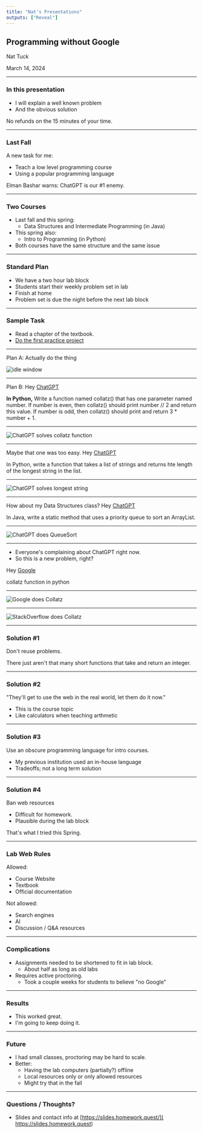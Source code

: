 ```yaml
---
title: "Nat's Presentations"
outputs: ["Reveal"]
---
```



## Programming without Google

Nat Tuck

March 14, 2024

---

### In this presentation

 - I will explain a well known problem
 - And the obvious solution

No refunds on the 15 minutes of your time.

---

### Last Fall

A new task for me:

 - Teach a low level programming course
 - Using a popular programming language

Elman Bashar warns: ChatGPT is our #1 enemy.

---

### Two Courses

 - Last fall and this spring:
   - Data Structures and Intermediate Programming (in Java)
 - This spring also:
   - Intro to Programming (in Python)
 - Both courses have the same structure and the same issue

---

### Standard Plan

 - We have a two hour lab block
 - Students start their weekly problem set in lab
 - Finish at home
 - Problem set is due the night before the next lab block

---

### Sample Task

 - Read a chapter of the textbook.
 - [Do the first practice project ](
https://automatetheboringstuff.com/2e/chapter3/#calibre_link-149)

---

Plan A: Actually do the thing

![idle window](./collatz-idle.png)

--- 

Plan B: Hey [ChatGPT](https://chatgpt.com/)

**In Python,** Write a function named collatz() that has
one parameter named number. If number is even, then collatz() should
print number // 2 and return this value. If number is odd, then
collatz() should print and return 3 * number + 1.

---

![ChatGPT solves collatz function](./chatgpt-collatz-function.png)

---

Maybe that one was too easy. Hey [ChatGPT](https://chatgpt.com/)

In Python, write a function that takes a list of strings and returns
hte length of the longest string in the list.

---

![ChatGPT solves longest string](./chatgpt-longest-string.png)

---

How about my Data Structures class? Hey [ChatGPT](https://chatgpt.com/)

In Java, write a static method that uses a priority queue
to sort an ArrayList.

---

![ChatGPT does QueueSort](./chatgpt-queue-sort.png)

---

 - Everyone's complaining about ChatGPT right now.
 - So this is a new problem, right?

Hey [Google](https://google.com)

collatz function in python

--- 

![Google does Collatz](./google-collatz-function.png)

---

![StackOverflow does Collatz](./stackoverflow-collatz-function.png)

---

### Solution #1

Don't reuse problems.

There just aren't that many short functions that take and return an
integer.

---

### Solution #2

"They'll get to use the web in the real world, let them do it now."

 * This is the course topic
 * Like calculators when teaching arthmetic

---

### Solution #3

Use an obscure programming language for intro courses.

 * My previous institution used an in-house language
 * Tradeoffs; not a long term solution

---

### Solution #4

Ban web resources

 * Difficult for homework.
 * Plausible during the lab block

That's what I tried this Spring.

---

### Lab Web Rules

Allowed:

 - Course Website
 - Textbook
 - Official documentation
 
Not allowed:

 - Search engines
 - AI
 - Discussion / Q&A resources

---

### Complications

 - Assignments needed to be shortened to fit in lab block.
   - About half as long as old labs
 - Requires active proctoring.
   - Took a couple weeks for students to believe "no Google"

---

### Results

 - This worked great.
 - I'm going to keep doing it.

---

### Future

 - I had small classes, proctoring may be hard to scale.
 - Better: 
   - Having the lab computers (partially?) offline
   - Local resources only or only allowed resources
   - Might try that in the fall

---

### Questions / Thoughts?

 - Slides and contact info at [https://slides.homework.quest/](
   https://slides.homework.quest)
